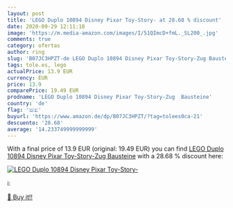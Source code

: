 ```yaml
---
layout: post
title: 'LEGO Duplo 10894 Disney Pixar Toy-Story- at 28.68 % discount'
date: 2020-09-29 12:11:18
image: 'https://m.media-amazon.com/images/I/51QImcD+fmL._SL200_.jpg'
comments: true
category: ofertas
author: ring
slug: 'B07JC3HPZT-de LEGO Duplo 10894 Disney Pixar Toy-Story-Zug Bausteine'
tags: tole.es, lego
actualPrice: 13.9 EUR
currency: EUR
price: 13.9
comparePrice: 19.49 EUR
prodname: 'LEGO Duplo 10894 Disney Pixar Toy-Story-Zug  Bausteine'
country: 'de'
flag: '🇩🇪'
buyurl: 'https://www.amazon.de/dp/B07JC3HPZT/?tag=tolees0ca-21'
descuento: '28.68'
average: '14.233749999999999'
---
```


With a final price of 13.9 EUR (original: 19.49 EUR) you can find [LEGO Duplo 10894 Disney Pixar Toy-Story-Zug  Bausteine](https://www.amazon.de/dp/B07JC3HPZT/?tag=tolees0ca-21) with a  28.68 % discount here:

[![LEGO Duplo 10894 Disney Pixar Toy-Story-](https://m.media-amazon.com/images/I/51QImcD+fmL._SL200_.jpg)](https://www.amazon.de/dp/B07JC3HPZT/?tag=tolees0ca-21)

ℹ️:


[🛒 Buy it!!](https://www.amazon.de/dp/B07JC3HPZT/?tag=tolees0ca-21)
